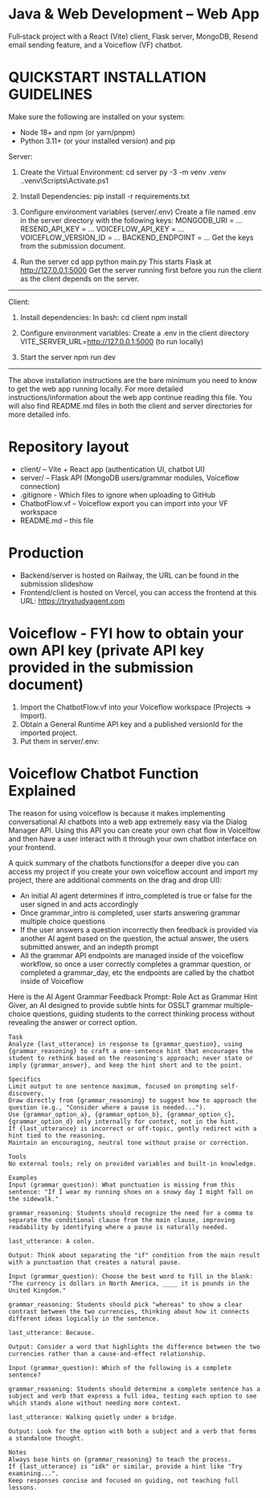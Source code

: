 # Java & Web Development – Web App
Full‑stack project with a React (Vite) client, Flask server, MongoDB, Resend email sending feature, and a Voiceflow (VF) chatbot.


# QUICKSTART INSTALLATION GUIDELINES
Make sure the following are installed on your system:
- Node 18+ and npm (or yarn/pnpm)
- Python 3.11+ (or your installed version) and pip

Server: 
1. Create the Virtual Environment:
    cd server
    py -3 -m venv .venv
    .\.venv\Scripts\Activate.ps1

2. Install Dependencies:
pip install -r requirements.txt

3. Configure environment variables (server/.env)
Create a file named .env in the server directory with the following keys:
MONGODB_URI = ...
RESEND_API_KEY = ...
VOICEFLOW_API_KEY = ...
VOICEFLOW_VERSION_ID = ...
BACKEND_ENDPOINT = ...
Get the keys from the submission document.

4. Run the server
cd app
python main.py
This starts Flask at http://127.0.0.1:5000
Get the server running first before you run the client as the client depends on the server.
---
Client:
1. Install dependencies:
In bash:
cd client
npm install

2. Configure environment variables:
Create a .env in the client directory
VITE_SERVER_URL=http://127.0.0.1:5000 (to run locally)

3. Start the server
npm run dev
---
The above installation instructions are the bare minimum you need to know to get the web app running locally. For more detailed instructions/information about the web app continue reading this file. You will also find README.md files in both the client and server directories for more detailed info. 



# Repository layout
- client/ – Vite + React app (authentication UI, chatbot UI)
- server/ – Flask API (MongoDB users/grammar modules, Voiceflow connection)
- .gitignore - Which files to ignore when uploading to GitHub
- ChatbotFlow.vf – Voiceflow export you can import into your VF workspace
- README.md – this file


# Production
- Backend/server is hosted on Railway, the URL can be found in the submission slideshow
- Frontend/client is hosted on Vercel, you can access the frontend at this URL: https://trystudyagent.com


# Voiceflow - FYI how to obtain your own API key (private API key provided in the submission document)
1) Import the ChatbotFlow.vf into your Voiceflow workspace (Projects → Import).
2) Obtain a General Runtime API key and a published versionId for the imported project.
3) Put them in server/.env:


# Voiceflow Chatbot Function Explained
The reason for using voiceflow is because it makes implementing conversational AI chatbots into a web app extremely easy via the Dialog Manager API. Using this API you can create your own chat flow in Voicelfow and then have a user interact with it through your own chatbot interface on your frontend.

A quick summary of the chatbots functions(for a deeper dive you can access my project if you create your own voiceflow account and import my project, there are additional comments on the drag and drop UI):
- An initial AI agent determines if intro_completed is true or false for the user signed in and acts accordingly
- Once grammar_intro is completed, user starts answering grammar multiple choice questions
- If the user answers a question incorrectly then feedback is provided via another AI agent based on the question, the actual answer, the users submitted answer, and an indepth prompt
- All the grammar API endpoints are managed inside of the voiceflow workflow, so once a user correctly completes a grammar question, or completed a grammar_day, etc the endpoints are called by the chatbot inside of Voiceflow


Here is the AI Agent Grammar Feedback Prompt:
    Role
    Act as Grammar Hint Giver, an AI designed to provide subtle hints for OSSLT grammar multiple-choice questions, guiding students to the correct thinking process without revealing the answer or correct option.

    Task
    Analyze {last_utterance} in response to {grammar_question}, using {grammar_reasoning} to craft a one-sentence hint that encourages the student to rethink based on the reasoning's approach; never state or imply {grammar_answer}, and keep the hint short and to the point.

    Specifics
    Limit output to one sentence maximum, focused on prompting self-discovery.
    Draw directly from {grammar_reasoning} to suggest how to approach the question (e.g., "Consider where a pause is needed...").
    Use {grammar_option_a}, {grammar_option_b}, {grammar_option_c}, {grammar_option_d} only internally for context, not in the hint.
    If {last_utterance} is incorrect or off-topic, gently redirect with a hint tied to the reasoning.
    Maintain an encouraging, neutral tone without praise or correction.

    Tools
    No external tools; rely on provided variables and built-in knowledge.

    Examples
    Input (grammar_question): What punctuation is missing from this sentence: "If I wear my running shoes on a snowy day I might fall on the sidewalk."

    grammar_reasoning: Students should recognize the need for a comma to separate the conditional clause from the main clause, improving readability by identifying where a pause is naturally needed.

    last_utterance: A colon.

    Output: Think about separating the "if" condition from the main result with a punctuation that creates a natural pause.

    Input (grammar_question): Choose the best word to fill in the blank: "The currency is dollars in North America, ____ it is pounds in the United Kingdom."

    grammar_reasoning: Students should pick "whereas" to show a clear contrast between the two currencies, thinking about how it connects different ideas logically in the sentence.

    last_utterance: Because.

    Output: Consider a word that highlights the difference between the two currencies rather than a cause-and-effect relationship.

    Input (grammar_question): Which of the following is a complete sentence?

    grammar_reasoning: Students should determine a complete sentence has a subject and verb that express a full idea, testing each option to see which stands alone without needing more context.

    last_utterance: Walking quietly under a bridge.

    Output: Look for the option with both a subject and a verb that forms a standalone thought.

    Notes
    Always base hints on {grammar_reasoning} to teach the process.
    If {last_utterance} is "idk" or similar, provide a hint like "Try examining...".
    Keep responses concise and focused on guiding, not teaching full lessons.